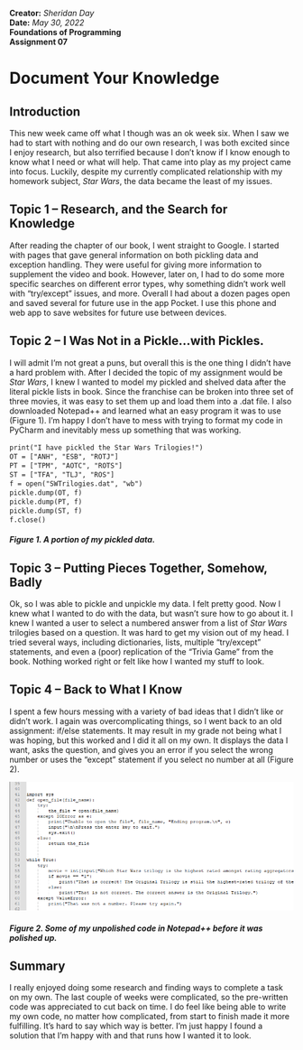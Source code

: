 **Creator:** *Sheridan Day*  
**Date:** *May 30, 2022*  
**Foundations of Programming**  
**Assignment 07**


# Document Your Knowledge 
 
## Introduction 
This new week came off what I though was an ok week six. When I saw we had to start with nothing and do our own research, I was both excited since I enjoy research, but also terrified because I don’t know if I know enough to know what I need or what will help. That came into play as my project came into focus. Luckily, despite my currently complicated relationship with my homework subject, *Star Wars*, the data became the least of my issues. 
 
## Topic 1 – Research, and the Search for Knowledge 
After reading the chapter of our book, I went straight to Google. I started with pages that gave general information on both pickling data and exception handling. They were useful for giving more information to supplement the video and book. However, later on, I had to do some more specific searches on different error types, why something didn’t work well with “try/except” issues, and more. Overall I had about a dozen pages open and saved several for future use in the app Pocket. I use this phone and web app to save websites for future use between devices. 


## Topic 2 – I Was Not in a Pickle…with Pickles. 
I will admit I’m not great a puns, but overall this is the one thing I didn’t have a hard problem with. After I decided the topic of my assignment would be *Star Wars*, I knew I wanted to model my pickled and shelved data after the literal pickle lists in book. Since the franchise can be broken into three set of three movies, it was easy to set them up and load them into a .dat file. I also downloaded Notepad++ and learned what an easy program it was to use (Figure 1). I’m happy I don’t have to mess with trying to format my code in PyCharm and inevitably mess up something that was working. 

```
print("I have pickled the Star Wars Trilogies!")
OT = ["ANH", "ESB", "ROTJ"]
PT = ["TPM", "AOTC", "ROTS"]
ST = ["TFA", "TLJ", "ROS"]
f = open("SWTrilogies.dat", "wb")
pickle.dump(OT, f)
pickle.dump(PT, f)
pickle.dump(ST, f)
f.close()
```
##### *Figure 1. A portion of my pickled data.*  

## Topic 3 – Putting Pieces Together, Somehow, Badly 
Ok, so I was able to pickle and unpickle my data. I felt pretty good. Now I knew what I wanted to do with the data, but wasn’t sure how to go about it. I knew I wanted a user to select a numbered answer from a list of *Star Wars* trilogies based on a question. It was hard to get my vision out of my head. I tried several ways, including dictionaries, lists, multiple “try/except” statements, and even a (poor) replication of the “Trivia Game” from the book. Nothing worked right or felt like how I wanted my stuff to look. 



## Topic 4 – Back to What I Know 
I spent a few hours messing with a variety of bad ideas that I didn’t like or didn’t work. I again was overcomplicating things, so I went back to an old assignment: if/else statements. It may result in my grade not being what I was hoping, but this worked and I did it all on my own. It displays the data I want, asks the question, and gives you an error if you select the wrong number or uses the “except” statement if you select no number at all (Figure 2). 

![Some of my code in Notepad++](https://github.com/SheridanDay/IntroToProg-Python-Mod07/blob/main/docs/images/NP%20so%20close.PNG "Some of my code in Notepad++")
##### *Figure 2. Some of my unpolished code in Notepad++ before it was polished up.*  

## Summary 
I really enjoyed doing some research and finding ways to complete a task on my own. The last couple of weeks were complicated, so the pre-written code was appreciated to cut back on time. I do feel like being able to write my own code, no matter how complicated, from start to finish made it more fulfilling. It’s hard to say which way is better. I’m just happy I found a solution that I’m happy with and that runs how I wanted it to look. 
